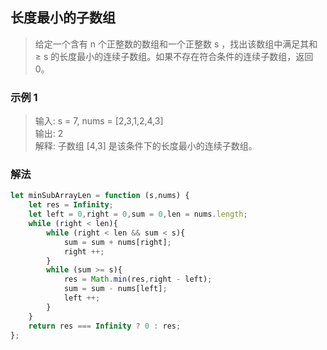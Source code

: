 
## 长度最小的子数组
> 给定一个含有 n 个正整数的数组和一个正整数 s ，找出该数组中满足其和 ≥ s 的长度最小的连续子数组。如果不存在符合条件的连续子数组，返回 0。

### 示例 1
> 输入: s = 7, nums = [2,3,1,2,4,3]       
> 输出: 2     
> 解释: 子数组 [4,3] 是该条件下的长度最小的连续子数组。


### 解法
```javascript 1.8
let minSubArrayLen = function (s,nums) {
    let res = Infinity;
    let left = 0,right = 0,sum = 0,len = nums.length;
    while (right < len){
        while (right < len && sum < s){
            sum = sum + nums[right];
            right ++;
        }
        while (sum >= s){
            res = Math.min(res,right - left);
            sum = sum - nums[left];
            left ++;
        }
    }
    return res === Infinity ? 0 : res;
};
```